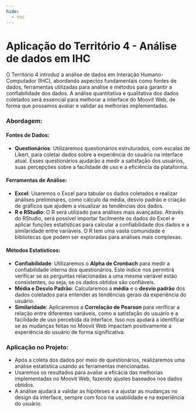 ```yaml
---
hide:
  - toc
---
```


# Aplicação do Território 4 - Análise de dados em IHC

O Território 4 introduz a análise de dados em Interação Humano-Computador (IHC), abordando aspectos fundamentais como fontes de dados, ferramentas utilizadas para análise e métodos para garantir a confiabilidade dos dados. A análise quantitativa e qualitativa dos dados coletados será essencial para melhorar a interface do Moovit Web, de forma que possamos avaliar e validar as melhorias implementadas.

### Abordagem:
#### Fontes de Dados:
- **Questionários**: Utilizaremos questionários estruturados, com escalas de Likert, para coletar dados sobre a experiência do usuário na interface atual. Esses questionários ajudarão a medir a satisfação dos usuários, suas percepções sobre a facilidade de uso e a eficiência da plataforma.

#### Ferramentas de Análise:
- **Excel**: Usaremos o Excel para tabular os dados coletados e realizar análises preliminares, como cálculo da média, desvio padrão e criação de gráficos que ajudem a visualizar as tendências dos dados.
- **R e RStudio**: O R será utilizado para análises mais avançadas. Através do RStudio, será possível importar facilmente os dados do Excel e aplicar funções estatísticas para calcular a confiabilidade dos dados e a similaridade entre variáveis. O R tem uma vasta comunidade e bibliotecas que podem ser exploradas para análises mais complexas.

#### Métodos Estatísticos:
- **Confiabilidade**: Utilizaremos o **Alpha de Cronbach** para medir a confiabilidade interna dos questionários. Este índice nos permitirá verificar se as perguntas relacionadas a uma mesma variável estão consistentes, ou seja, se os dados obtidos são confiáveis.
- **Média e Desvio Padrão**: Calcularemos a **média** e o **desvio padrão** dos dados coletados para entender as tendências gerais da experiência do usuário.
- **Similaridade**: Aplicaremos a **Correlação de Pearson** para verificar a relação entre diferentes variáveis, como a satisfação do usuário e a facilidade de uso percebida da interface. Isso nos ajudará a identificar se as mudanças feitas no Moovit Web impactam positivamente a experiência do usuário de forma significativa.

### Aplicação no Projeto:
- Após a coleta dos dados por meio de questionários, realizaremos uma análise estatística usando as ferramentas mencionadas.
- Usaremos os resultados para avaliar a eficácia das melhorias implementadas no Moovit Web, fazendo ajustes baseados nos dados obtidos.
- A análise ajudará a validar as hipóteses e a ajustar as mudanças no design da interface, sempre com foco na usabilidade e na experiência do usuário.